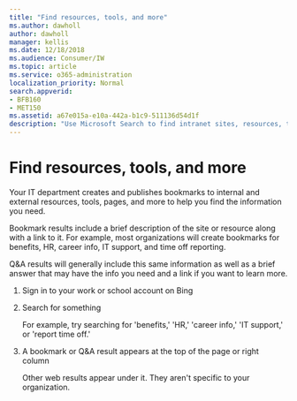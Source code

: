 ```yaml
---
title: "Find resources, tools, and more"
ms.author: dawholl
author: dawholl
manager: kellis
ms.date: 12/18/2018
ms.audience: Consumer/IW
ms.topic: article
ms.service: o365-administration
localization_priority: Normal
search.appverid:
- BFB160
- MET150
ms.assetid: a67e015a-e10a-442a-b1c9-511136d54d1f
description: "Use Microsoft Search to find intranet sites, resources, tools, and links to internal information"
---
```


# Find resources, tools, and more

Your IT department creates and publishes bookmarks to internal and external resources, tools, pages, and more to help you find the information you need.
  
Bookmark results include a brief description of the site or resource along with a link to it. For example, most organizations will create bookmarks for benefits, HR, career info, IT support, and time off reporting.
  
Q&A results will generally include this same information as well as a brief answer that may have the info you need and a link if you want to learn more.
  
1. Sign in to your work or school account on Bing 
    
2. Search for something
    
    For example, try searching for 'benefits,' 'HR,' 'career info,' 'IT support,' or 'report time off.'
    
3. A bookmark or Q&A result appears at the top of the page or right column
    
    Other web results appear under it. They aren't specific to your organization.

  

